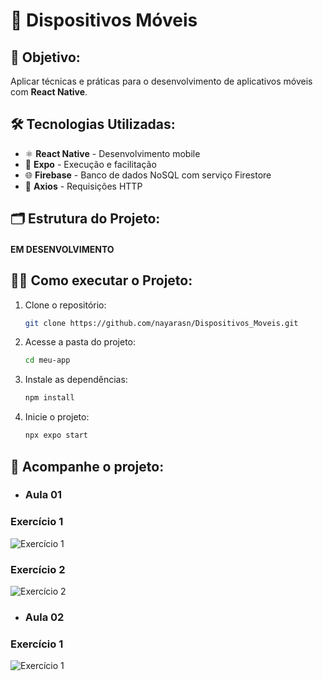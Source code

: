 # 📱 Dispositivos Móveis

## 🎯 Objetivo:
Aplicar técnicas e práticas para o desenvolvimento de aplicativos móveis com **React Native**.

## 🛠 Tecnologias Utilizadas:
- ⚛️ **React Native** - Desenvolvimento mobile
- 🚀 **Expo** - Execução e facilitação
- 🌐 **Firebase** - Banco de dados NoSQL com serviço Firestore
- 🔗 **Axios** - Requisições HTTP

## 🗂️ Estrutura do Projeto:

#### EM DESENVOLVIMENTO

## 🧑‍💻 Como executar o Projeto:
1. Clone o repositório:
   ```sh
   git clone https://github.com/nayarasn/Dispositivos_Moveis.git
   ```
2. Acesse a pasta do projeto:
   ```sh
   cd meu-app
   ```
3. Instale as dependências:
   ```sh
   npm install
   ```
4. Inicie o projeto:
   ```sh
   npx expo start
   
<!-- 
   Configuração do Ambiente (.env)
O aplicativo utiliza variáveis de ambiente para configurar o acesso ao Firebase. Abaixo está um exemplo do arquivo .env que você deve criar na raiz do seu projeto:

Importante: Substitua os valores de SUA_API_KEY, SEU_AUTH_DOMAIN, etc., pelas credenciais do seu projeto Firebase. Mantenha este arquivo seguro e não o versionamento no seu sistema de controle de versão (adicione-o ao .gitignore).

Como Iniciar o Projeto com Expo
Para executar o projeto no seu ambiente de desenvolvimento, siga estes passos:

Certifique-se de ter o Node.js e o npm (ou yarn) instalados na sua máquina. Você pode verificar as versões com os seguintes comandos no terminal:

node -v
npm -v
# ou
yarn --version
Se não os tiver instalados, você pode baixá-los em https://nodejs.org/.

Instale o Expo CLI (se ainda não estiver instalado). O Expo CLI é uma ferramenta de linha de comando que ajuda a desenvolver, construir e fazer deploy de aplicativos universais React Native.

npm install -g expo-cli
# ou
yarn global add expo-cli
Clone o repositório do projeto.

git clone git@github.com:IAbrahanArley/appCurso.git
cd appCurso
Instale as dependências do projeto. Navegue até a raiz do seu projeto no terminal e execute:

npm install
# ou
yarn install
Este comando irá instalar todas as bibliotecas e dependências listadas no arquivo package.json, incluindo o React Native, Expo, React Navigation, Firebase (se já instalado), e outras.

Crie o arquivo .env na raiz do seu projeto e adicione as suas credenciais do Firebase conforme mostrado na seção "Configuração do Ambiente".

Inicie o aplicativo com Expo. Execute o seguinte comando no terminal, dentro da pasta do seu projeto:

npx expo start
# ou
yarn start
Este comando irá abrir o Expo Developer Tools no seu navegador. Você terá várias opções para executar o aplicativo:

Run on Android device/emulator: Abre o aplicativo em um dispositivo Android físico conectado ou em um emulador configurado.
Run on iOS simulator: Abre o aplicativo no simulador do iOS (disponível apenas em macOS).
Run in web browser: Abre uma versão web do seu aplicativo (algumas funcionalidades nativas podem não estar disponíveis).
Leia o QR code com o aplicativo Expo Go no seu dispositivo (para dispositivos físicos). Se você escolher executar no seu dispositivo Android ou iOS, certifique-se de ter o aplicativo Expo Go instalado. Escaneie o QR code mostrado no Expo Developer Tools com a câmera do seu dispositivo através do aplicativo Expo Go.
   ```
 -->

## 📌 Acompanhe o projeto:

- ### Aula 01 
### Exercício 1
![Exercício 1](img/Exercicio1-aula1.jpeg)
### Exercício 2
![Exercício 2](img/Exercicio2-aula1.jpeg)
- ### Aula 02 
### Exercício 1
![Exercício 1](img/Exercicio1-aula2.jpeg)